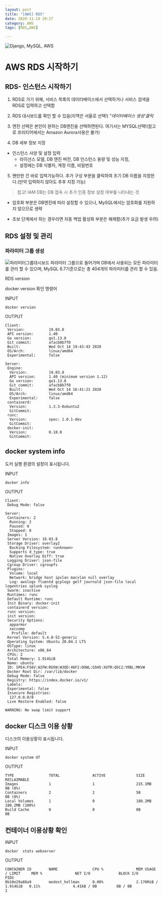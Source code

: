 ```yaml
---
layout: post
title: "[AWS] RDS"
date: 2020-11-19 20:27
category: AWS
tags: [RDS,AWS]

---
```

![Django, MySQL, AWS](https://geekylane.com/wp-content/uploads/2019/07/MYSQL-Database-on-Amazon-RDS.png)

# AWS RDS 시작하기

## RDS- 인스턴스 시작하기 

1. RDS로 가기 위해, 서비스 목록의 데이터베이스에서 선택하거나 서비스 검색을 RDS로 입력하고 선택함 

2. RDS 대시보드를 확인 할 수 있음(지역은 서울로 선택!) *"데이터베이스 생성'클릭*

3. 엔진 선택은
본인이 원하는 DB엔진을 선택하면된다. 여기서는 MYSQL선택!(참고로 프리티어에서는 Amazon Aurora사용은 불가)
4. DB 세부 정보 지정
- 인스턴스 사양 및 설정 입력
  - 라이선스 모델, DB 엔진 버전, DB 인스턴스 용량 및 성능 지정, 
  - 설정에는 DB 식별자, 계정 이름, 비밀번호

5. 왠만한 건 바로 입력가능하다. 추가 구성 부분을 클릭하여 초기 DB 이름을 지정한다.(만약 입력하지 않아도 추후 지정 가능)
> 참고! IAM DB는 DB 접속 시 추가 인증 정보 설정 여부를 나타내는 것

- 암호화 부분은 DB엔진에 따라 설정할 수 있으나, MySQL에서는 암호화를 지원하지 않으므로 생략 

- 초보 단계에서 하는 경우라면 자동 백업 활성화 부분은 해제함(추가 요금 발생 우려)


## RDS 설정 및 관리 

### 파라미터 그룹 생성
![파라미터그룹대시보드](https://user-images.githubusercontent.com/57933835/99663573-2cd69780-2aaa-11eb-9090-8bb32a1451d8.png)
파라미터 그룹으로 들어가며 DB에서 사용되는 모든 파라미터를 관리 할 수 있으며, MySQL 6.7기준으로는 총 404개의 파라미터를 관리 할 수 있음.

RDS
 version 

docker version 확인 명령어

INPUT

```text
docker version
```

OUTPUT

```text
Client:
 Version:           19.03.8
 API version:       1.40
 Go version:        go1.13.8
 Git commit:        afacb8b7f0
 Built:             Wed Oct 14 19:43:43 2020
 OS/Arch:           linux/amd64
 Experimental:      false

Server:
 Engine:
  Version:          19.03.8
  API version:      1.40 (minimum version 1.12)
  Go version:       go1.13.8
  Git commit:       afacb8b7f0
  Built:            Wed Oct 14 16:41:21 2020
  OS/Arch:          linux/amd64
  Experimental:     false
 containerd:
  Version:          1.3.3-0ubuntu2
  GitCommit:        
 runc:
  Version:          spec: 1.0.1-dev
  GitCommit:        
 docker-init:
  Version:          0.18.0
  GitCommit:
```



## docker system info 

 도커 실행 환경의 설정이 표시됩니다. 

INPUT

```text
docker info
```

OUTPUT

```text
Client:
 Debug Mode: false

Server:
 Containers: 2
  Running: 2
  Paused: 0
  Stopped: 0
 Images: 1
 Server Version: 19.03.8
 Storage Driver: overlay2
  Backing Filesystem: <unknown>
  Supports d_type: true
  Native Overlay Diff: true
 Logging Driver: json-file
 Cgroup Driver: cgroupfs
 Plugins:
  Volume: local
  Network: bridge host ipvlan macvlan null overlay
  Log: awslogs fluentd gcplogs gelf journald json-file local logentries splunk syslog
 Swarm: inactive
 Runtimes: runc
 Default Runtime: runc
 Init Binary: docker-init
 containerd version: 
 runc version: 
 init version: 
 Security Options:
  apparmor
  seccomp
   Profile: default
 Kernel Version: 5.4.0-52-generic
 Operating System: Ubuntu 20.04.1 LTS
 OSType: linux
 Architecture: x86_64
 CPUs: 2
 Total Memory: 1.914GiB
 Name: ubuntu
 ID: SPE4:FS6V:AIFW:RU5N:W3OD:46F2:OOWL:G5H5:XUTR:Q5C2:YRBL:MKVW
 Docker Root Dir: /var/lib/docker
 Debug Mode: false
 Registry: https://index.docker.io/v1/
 Labels:
 Experimental: false
 Insecure Registries:
  127.0.0.0/8
 Live Restore Enabled: false

WARNING: No swap limit support
```

## docker 디스크 이용 상황

  디스크의 이용상황이 표시됩니다. 

INPUT

```text
docker system df
```

OUTPUT

```text
TYPE                TOTAL               ACTIVE              SIZE                RECLAIMABLE
Images              1                   1                   215.1MB             0B (0%)
Containers          2                   2                   5B                  0B (0%)
Local Volumes       1                   0                   180.2MB             180.2MB (100%)
Build Cache         0                   0                   0B                  0B

```



## 컨테이너 이용상황 확인



INPUT

```text
docker  stats webserver
```

OUTPUT

```text
CONTAINER ID        NAME                CPU %               MEM USAGE / LIMIT     MEM %               NET I/O             BLOCK I/O           PIDS
0b10e29a88a9        modest_hellman      0.00%               2.176MiB / 1.914GiB   0.11%               4.41kB / 0B         0B / 0B             1
```



